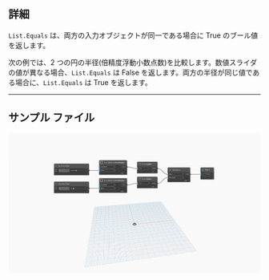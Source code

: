 ## 詳細
`List.Equals` は、両方の入力オブジェクトが同一である場合に True のブール値を返します。

次の例では、2 つの円の半径(倍精度浮動小数点数)を比較します。数値スライダの値が異なる場合、`List.Equals` は False を返します。両方の半径が同じ値である場合に、`List.Equals` は True を返します。
___
## サンプル ファイル

![List.Equals](./List.Equals_img.jpg)
